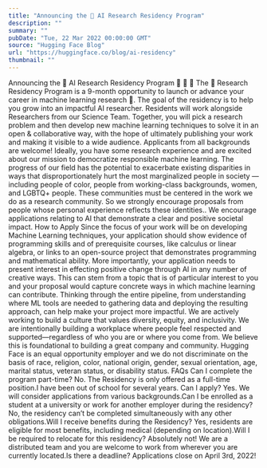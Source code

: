 ```yaml
---
title: "Announcing the 🤗 AI Research Residency Program"
description: ""
summary: ""
pubDate: "Tue, 22 Mar 2022 00:00:00 GMT"
source: "Hugging Face Blog"
url: "https://huggingface.co/blog/ai-residency"
thumbnail: ""
---
```


Announcing the 🤗 AI Research Residency Program 🎉 🎉 🎉
The 🤗 Research Residency Program is a 9-month opportunity to launch or advance your career in machine learning research 🚀. The goal of the residency is to help you grow into an impactful AI researcher. Residents will work alongside Researchers from our Science Team. Together, you will pick a research problem and then develop new machine learning techniques to solve it in an open & collaborative way, with the hope of ultimately publishing your work and making it visible to a wide audience.
Applicants from all backgrounds are welcome! Ideally, you have some research experience and are excited about our mission to democratize responsible machine learning. The progress of our field has the potential to exacerbate existing disparities in ways that disproportionately hurt the most marginalized people in society — including people of color, people from working-class backgrounds, women, and LGBTQ+ people. These communities must be centered in the work we do as a research community. So we strongly encourage proposals from people whose personal experience reflects these identities.. We encourage applications relating to AI that demonstrate a clear and positive societal impact.
How to Apply
Since the focus of your work will be on developing Machine Learning techniques, your application should show evidence of programming skills and of prerequisite courses, like calculus or linear algebra, or links to an open-source project that demonstrates programming and mathematical ability.
More importantly, your application needs to present interest in effecting positive change through AI in any number of creative ways. This can stem from a topic that is of particular interest to you and your proposal would capture concrete ways in which machine learning can contribute. Thinking through the entire pipeline, from understanding where ML tools are needed to gathering data and deploying the resulting approach, can help make your project more impactful.
We are actively working to build a culture that values diversity, equity, and inclusivity. We are intentionally building a workplace where people feel respected and supported—regardless of who you are or where you come from. We believe this is foundational to building a great company and community. Hugging Face is an equal opportunity employer and we do not discriminate on the basis of race, religion, color, national origin, gender, sexual orientation, age, marital status, veteran status, or disability status.
FAQs
Can I complete the program part-time?
No. The Residency is only offered as a full-time position.I have been out of school for several years. Can I apply?
Yes. We will consider applications from various backgrounds.Can I be enrolled as a student at a university or work for another employer during the residency?
No, the residency can’t be completed simultaneously with any other obligations.Will I receive benefits during the Residency?
Yes, residents are eligible for most benefits, including medical (depending on location).Will I be required to relocate for this residency?
Absolutely not! We are a distributed team and you are welcome to work from wherever you are currently located.Is there a deadline?
Applications close on April 3rd, 2022!